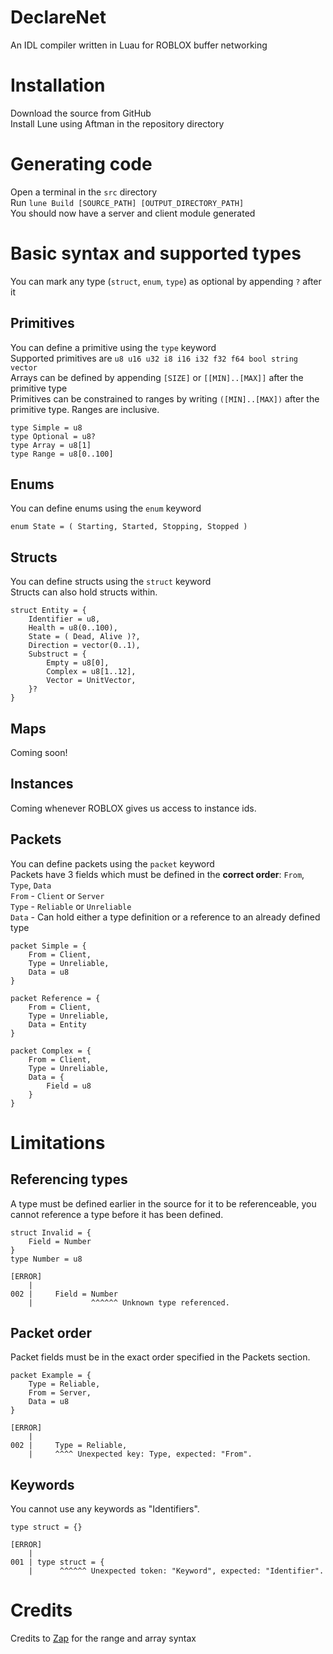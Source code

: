 # DeclareNet
An IDL compiler written in Luau for ROBLOX buffer networking

# Installation
Download the source from GitHub  
Install Lune using Aftman in the repository directory  

# Generating code
Open a terminal in the `src` directory  
Run `lune Build [SOURCE_PATH] [OUTPUT_DIRECTORY_PATH]`  
You should now have a server and client module generated  

# Basic syntax and supported types
You can mark any type (`struct`, `enum`, `type`) as optional by appending `?` after it
## Primitives
You can define a primitive using the `type` keyword  
Supported primitives are `u8 u16 u32 i8 i16 i32 f32 f64 bool string vector`  
Arrays can be defined by appending `[SIZE]` or `[[MIN]..[MAX]]` after the primitive type  
Primitives can be constrained to ranges by writing `([MIN]..[MAX])` after the primitive type. Ranges are inclusive.  
```
type Simple = u8
type Optional = u8?
type Array = u8[1]
type Range = u8[0..100]
```
## Enums
You can define enums using the `enum` keyword  
```
enum State = ( Starting, Started, Stopping, Stopped )
```
## Structs
You can define structs using the `struct` keyword  
Structs can also hold structs within.  
```
struct Entity = {
    Identifier = u8,
    Health = u8(0..100),
    State = ( Dead, Alive )?,
    Direction = vector(0..1),
    Substruct = {
        Empty = u8[0],
        Complex = u8[1..12],
        Vector = UnitVector,
    }?
}
```
## Maps
Coming soon!
## Instances
Coming whenever ROBLOX gives us access to instance ids.
## Packets
You can define packets using the `packet` keyword  
Packets have 3 fields which must be defined in the **correct order**: `From`, `Type`, `Data`  
`From` - `Client` or `Server`  
`Type` - `Reliable` or `Unreliable`  
`Data` - Can hold either a type definition or a reference to an already defined type  
```
packet Simple = {
    From = Client,
    Type = Unreliable,
    Data = u8
}

packet Reference = {
    From = Client,
    Type = Unreliable,
    Data = Entity
}

packet Complex = {
    From = Client,
    Type = Unreliable,
    Data = {
        Field = u8
    }
}
```
# Limitations
## Referencing types
A type must be defined earlier in the source for it to be referenceable, you cannot reference a type before it has been defined.
```
struct Invalid = {
    Field = Number
}
type Number = u8
```
```
[ERROR]
    |
002 |     Field = Number
    |             ^^^^^^ Unknown type referenced.
```
## Packet order
Packet fields must be in the exact order specified in the Packets section.
```
packet Example = {
    Type = Reliable,
    From = Server,
    Data = u8
}
```
```
[ERROR]
    |
002 |     Type = Reliable,
    |     ^^^^ Unexpected key: Type, expected: "From".
```
## Keywords
You cannot use any keywords as "Identifiers".
```
type struct = {}
```
```
[ERROR]
    |
001 | type struct = {
    |      ^^^^^^ Unexpected token: "Keyword", expected: "Identifier".
```
# Credits
Credits to [Zap](https://zap.redblox.dev/) for the range and array syntax
